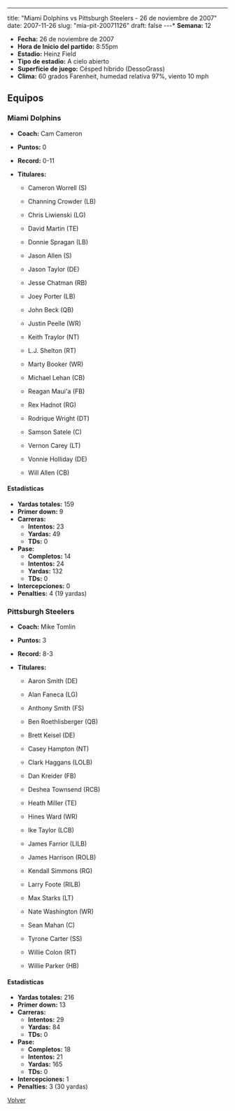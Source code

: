 ---
title: "Miami Dolphins vs Pittsburgh Steelers - 26 de noviembre de 2007"
date: 2007-11-26
slug: "mia-pit-20071126"
draft: false
---* **Semana:** 12
* **Fecha:** 26 de noviembre de 2007
* **Hora de Inicio del partido:** 8:55pm
* **Estadio:** Heinz Field
* **Tipo de estadio:** A cielo abierto
* **Superficie de juego:** Césped híbrido (DessoGrass)
* **Clima:** 60 grados Farenheit, humedad relativa 97%, viento 10 mph

## Equipos


### Miami Dolphins
* **Coach:** Cam Cameron
* **Puntos:** 0
* **Record:** 0-11
* **Titulares:** 

  * Cameron Worrell (S) 

  * Channing Crowder (LB) 

  * Chris Liwienski (LG) 

  * David Martin (TE) 

  * Donnie Spragan (LB) 

  * Jason Allen (S) 

  * Jason Taylor (DE) 

  * Jesse Chatman (RB) 

  * Joey Porter (LB) 

  * John Beck (QB) 

  * Justin Peelle (WR) 

  * Keith Traylor (NT) 

  * L.J. Shelton (RT) 

  * Marty Booker (WR) 

  * Michael Lehan (CB) 

  * Reagan Maui'a (FB) 

  * Rex Hadnot (RG) 

  * Rodrique Wright (DT) 

  * Samson Satele (C) 

  * Vernon Carey (LT) 

  * Vonnie Holliday (DE) 

  * Will Allen (CB) 

#### Estadísticas
* **Yardas totales:** 159
* **Primer down:** 9
* **Carreras:**
  * **Intentos:** 23
  * **Yardas:** 49
  * **TDs:** 0
* **Pase:**
  * **Completos:** 14
  * **Intentos:** 24
  * **Yardas:** 132
  * **TDs:** 0
* **Intercepciones:** 0
* **Penalties:** 4 (19 yardas)

### Pittsburgh Steelers
* **Coach:** Mike Tomlin
* **Puntos:** 3
* **Record:** 8-3
* **Titulares:** 

  * Aaron Smith (DE) 

  * Alan Faneca (LG) 

  * Anthony Smith (FS) 

  * Ben Roethlisberger (QB) 

  * Brett Keisel (DE) 

  * Casey Hampton (NT) 

  * Clark Haggans (LOLB) 

  * Dan Kreider (FB) 

  * Deshea Townsend (RCB) 

  * Heath Miller (TE) 

  * Hines Ward (WR) 

  * Ike Taylor (LCB) 

  * James Farrior (LILB) 

  * James Harrison (ROLB) 

  * Kendall Simmons (RG) 

  * Larry Foote (RILB) 

  * Max Starks (LT) 

  * Nate Washington (WR) 

  * Sean Mahan (C) 

  * Tyrone Carter (SS) 

  * Willie Colon (RT) 

  * Willie Parker (HB) 

#### Estadísticas
* **Yardas totales:** 216
* **Primer down:** 13
* **Carreras:**
  * **Intentos:** 29
  * **Yardas:** 84
  * **TDs:** 0
* **Pase:**
  * **Completos:** 18
  * **Intentos:** 21
  * **Yardas:** 165
  * **TDs:** 0
* **Intercepciones:** 1
* **Penalties:** 3 (30 yardas)


[Volver](/historia/2007)
